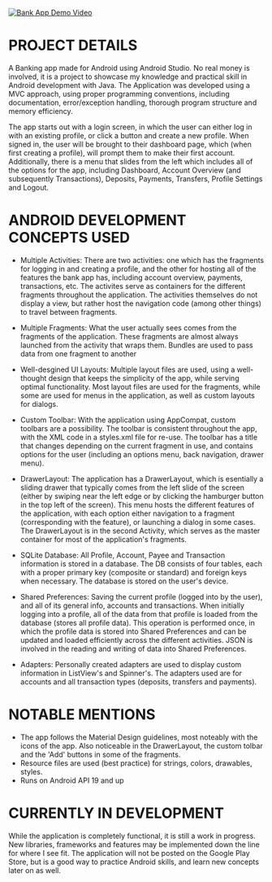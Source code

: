 [![Bank App Demo Video](https://www.youtube.com/watch?v=Qt9l7ImmQx8&feature=youtu.be/0.jpg)](https://www.youtube.com/watch?v=Qt9l7ImmQx8&feature=youtu.be)

# PROJECT DETAILS

A Banking app made for Android using Android Studio. No real money is involved, it is a project to showcase my knowledge and practical skill in Android development with Java. The Application was developed using a MVC approach, using proper programming conventions, including documentation, error/exception handling, thorough program structure and memory efficiency.

The app starts out with a login screen, in which the user can either log in with an existing profile, or click a button and create a new profile. When signed in, the user will be brought to their dashboard page, which (when first creating a profile), will prompt them to make their first account. Additionally, there is a menu that slides from the left which includes all of the options for the app, including Dashboard, Account Overview (and subsequently Transactions), Deposits, Payments, Transfers, Profile Settings and Logout. 

# ANDROID DEVELOPMENT CONCEPTS USED

- Multiple Activities: There are two activities: one which has the fragments for logging in and creating a profile, and the other for hosting all of the features the bank app has, including account overview, payments, transactions, etc. The activites serve as containers for the different fragments throughout the application. The activities themselves do not display a view, but rather host the navigation code (among other things) to travel between fragments.

- Multiple Fragments: What the user actually sees comes from the fragments of the application. These fragments are almost always launched from the activity that wraps them. Bundles are used to pass data from one fragment to another

- Well-desgined UI Layouts: Multiple layout files are used, using a well-thought design that keeps the simplicity of the app, while serving optimal functionality. Most layout files are used for the fragments, while some are used for menus in the application, as well as custom layouts for dialogs.

- Custom Toolbar: With the application using AppCompat, custom toolbars are a possibility. The toolbar is consistent throughout the app, with the XML code in a styles.xml file for re-use. The toolbar has a title that changes depending on the current fragment in use, and contains options for the user (including an options menu, back navigation, drawer menu).

- DrawerLayout: The application has a DrawerLayout, which is esentially a sliding drawer that typically comes from the left slide of the screen (either by swiping near the left edge or by clicking the hamburger button in the top left of the screen). This menu hosts the different features of the application, with each option either navigation to a fragment (corresponding with the feature), or launching a dialog in some cases. The DrawerLayout is in the second Activity, which serves as the master container for most of the application's fragments.

- SQLite Database: All Profile, Account, Payee and Transaction information is stored in a database. The DB consists of four tables, each with a proper primary key (composite or standard) and foreign keys when necessary. The database is stored on the user's device.

- Shared Preferences: Saving the current profile (logged into by the user), and all of its general info, accounts and transactions. When initially logging into a profile, all of the data from that profile is loaded from the database (stores all profile data). This operation is performed once, in which the profile data is stored into Shared Preferences and can be updated and loaded efficiently across the different activities. JSON is involved in the reading and writing of data into Shared Preferences.

- Adapters: Personally created adapters are used to display custom information in ListView's and Spinner's. The adapters used are for accounts and all transaction types (deposits, transfers and payments).


# NOTABLE MENTIONS

- The app follows the Material Design guidelines, most noteably with the icons of the app. Also noticeable in the DrawerLayout, the custom tolbar and the 'Add' buttons in some of the fragments.
- Resource files are used (best practice) for strings, colors, drawables, styles.
- Runs on Android API 19 and up

# CURRENTLY IN DEVELOPMENT

While the application is completely functional, it is still a work in progress. New libraries, frameworks and features may be implemented down the line for where I see fit. The application will not be posted on the Google Play Store, but is a good way to practice Android skills, and learn new concepts later on as well.
